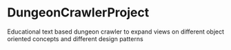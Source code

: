 # DungeonCrawlerProject
Educational text based dungeon crawler to expand views on different object oriented concepts and different design patterns
